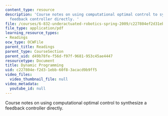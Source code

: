```yaml
---
content_type: resource
description: 'Course notes on using computational optimal control to synthesize a
  feedback controller directly. '
file: /courses/6-832-underactuated-robotics-spring-2009/c227804ef2d31ebb60f83acacd9b9ff5_MIT6_832s09_read_ch09.pdf
file_type: application/pdf
learning_resource_types:
- Readings
ocw_type: OCWFile
parent_title: Readings
parent_type: CourseSection
parent_uid: d49b78fe-f56d-f97f-9681-953c45ae4447
resourcetype: Document
title: Dynamic Programming
uid: c227804e-f2d3-1ebb-60f8-3acacd9b9ff5
video_files:
  video_thumbnail_file: null
video_metadata:
  youtube_id: null
---
```

Course notes on using computational optimal control to synthesize a feedback controller directly. 


